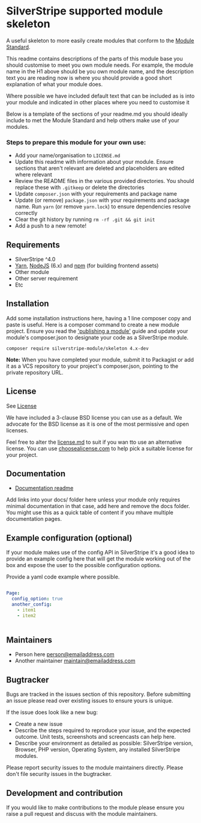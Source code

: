 # SilverStripe supported module skeleton

A useful skeleton to more easily create modules that conform to the
[Module Standard](https://docs.silverstripe.org/en/developer_guides/extending/modules/#module-standard).

This readme contains descriptions of the parts of this module base you should customise to meet you own module needs.
For example, the module name in the H1 above should be you own module name, and the description text you are reading now
is where you should provide a good short explanation of what your module does.

Where possible we have included default text that can be included as is into your module and indicated in 
other places where you need to customise it

Below is a template of the sections of your readme.md you should ideally include to met the Module Standard 
and help others make use of your modules.

### Steps to prepare this module for your own use:

- Add your name/organisation to `LICENSE.md`
- Update this readme with information about your module. Ensure sections that aren't relevant are deleted and 
placeholders are edited where relevant
- Review the README files in the various provided directories. You should replace these with `.gitkeep` or delete the 
directories
- Update `composer.json` with your requirements and package name
- Update (or remove) `package.json` with your requirements and package name. Run `yarn` (or remove `yarn.lock`) to 
ensure dependencies resolve correctly
- Clear the git history by running `rm -rf .git && git init`
- Add a push to a new remote!

## Requirements

* SilverStripe ^4.0
* [Yarn](https://yarnpkg.com/lang/en/), [NodeJS](https://nodejs.org/en/) (6.x) and [npm](https://npmjs.com) (for building
  frontend assets)
* Other module
* Other server requirement
* Etc

## Installation
Add some installation instructions here, having a 1 line composer copy and paste is useful. 
Here is a composer command to create a new module project. Ensure you read the
['publishing a module'](https://docs.silverstripe.org/en/developer_guides/extending/how_tos/publish_a_module/) guide
and update your module's composer.json to designate your code as a SilverStripe module. 

```
composer require silverstripe-module/skeleton 4.x-dev
```

**Note:** When you have completed your module, submit it to Packagist or add it as a VCS repository to your
project's composer.json, pointing to the private repository URL.

## License
See [License](license.md)

We have included a 3-clause BSD license you can use as a default. We advocate for the BSD license as 
it is one of the most permissive and open licenses.

Feel free to alter the [license.md](license.md) to suit if you wan tto use an alternative license.
You can use [choosealicense.com](http://choosealicense.com) to help pick a suitable license for your project.

## Documentation
 * [Documentation readme](docs/en/readme.md)

Add links into your docs/<language> folder here unless your module only requires minimal documentation 
in that case, add here and remove the docs folder. You might use this as a quick table of content if you
mhave multiple documentation pages.

## Example configuration (optional)
If your module makes use of the config API in SilverStripe it's a good idea to provide an example config
 here that will get the module working out of the box and expose the user to the possible configuration options.

Provide a yaml code example where possible.

```yaml

Page:
  config_option: true
  another_config:
    - item1
    - item2
  
```

## Maintainers
 * Person here <person@emailaddress.com>
 * Another maintainer <maintain@emailaddress.com>
 
## Bugtracker
Bugs are tracked in the issues section of this repository. Before submitting an issue please read over 
existing issues to ensure yours is unique. 
 
If the issue does look like a new bug:
 
 - Create a new issue
 - Describe the steps required to reproduce your issue, and the expected outcome. Unit tests, screenshots 
 and screencasts can help here.
 - Describe your environment as detailed as possible: SilverStripe version, Browser, PHP version, 
 Operating System, any installed SilverStripe modules.
 
Please report security issues to the module maintainers directly. Please don't file security issues in the bugtracker.
 
## Development and contribution
If you would like to make contributions to the module please ensure you raise a pull request and discuss with the module maintainers.
